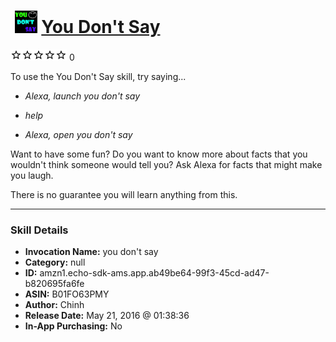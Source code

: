 # &nbsp;<img src="skill_icon" alt="You Don't Say icon" width="36"> [You Don't Say](http://alexa.amazon.com/#skills/amzn1.echo-sdk-ams.app.ab49be64-99f3-45cd-ad47-b820695fa6fe)
![0 stars](../../images/ic_star_border_black_18dp_1x.png)![0 stars](../../images/ic_star_border_black_18dp_1x.png)![0 stars](../../images/ic_star_border_black_18dp_1x.png)![0 stars](../../images/ic_star_border_black_18dp_1x.png)![0 stars](../../images/ic_star_border_black_18dp_1x.png) 0

To use the You Don't Say skill, try saying...

* *Alexa, launch you don't say*

* *help*

* *Alexa, open you don't say*

Want to have some fun? Do you want to know more about facts that you wouldn't think someone would tell you? Ask Alexa for facts that might make you laugh.

There is no guarantee you will learn anything from this.

***

### Skill Details

* **Invocation Name:** you don't say
* **Category:** null
* **ID:** amzn1.echo-sdk-ams.app.ab49be64-99f3-45cd-ad47-b820695fa6fe
* **ASIN:** B01FO63PMY
* **Author:** Chinh
* **Release Date:** May 21, 2016 @ 01:38:36
* **In-App Purchasing:** No
